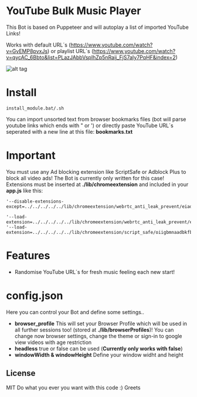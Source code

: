 # YouTube Bulk Music Player
This Bot is based on Puppeteer and will autoplay a list of imported YouTube Links!

Works with default URL´s (https://www.youtube.com/watch?v=GvEMP8pvxJs) or playlist URL´s (https://www.youtube.com/watch?v=qycAC_6Bbto&list=PLazJAbbVspIhZp5nRaij_FjS7aIy7PqHF&index=2)

![alt tag](https://i.imgur.com/UOYleZU.jpg)




# Install
```   
install_module.bat/.sh
```  


You can import unsorted text from browser bookmarks files (bot will parse youtube links which ends with " or ') or directly paste YouTube URL´s seperated with a new line at this file:
**bookmarks.txt**


# Important
You must use any Ad blocking extension like ScriptSafe or Adblock Plus to block all video ads! The Bot is currently only written for this case! Extensions must be inserted at **./lib/chromeextension** and included in your **app.js** like this:

```   
'--disable-extensions-except=../../../../../lib/chromeextension/webrtc_anti_leak_prevent/eiadekoaikejlgdbkbdfeijglgfdalml/1.0.14_0,../../../../../lib/chromeextension/script_safe/oiigbmnaadbkfbmpbfijlflahbdbdgdf/1.0.9.3_0',

'--load-extension=../../../../../lib/chromeextension/webrtc_anti_leak_prevent/eiadekoaikejlgdbkbdfeijglgfdalml/1.0.14_0',
'--load-extension=../../../../../lib/chromeextension/script_safe/oiigbmnaadbkfbmpbfijlflahbdbdgdf/1.0.9.3_0',

```  

# Features
- Randomise YouTube URL´s for fresh music feeling each new start!


# config.json
Here you can control your Bot and define some settings..

- **browser_profile** This will set your Browser Profile which will be used in all further sessions too! (stored at **./lib/browserProfiles**)! You can change now browser settings, change the theme or sign-in to google view videos with age restriction
- **headless** true or false can be used (**Currently only works with false**)
- **windowWidth & windowHeight** Define your window widht and height



## License  
MIT
Do what you ever you want with this code :) Greets
